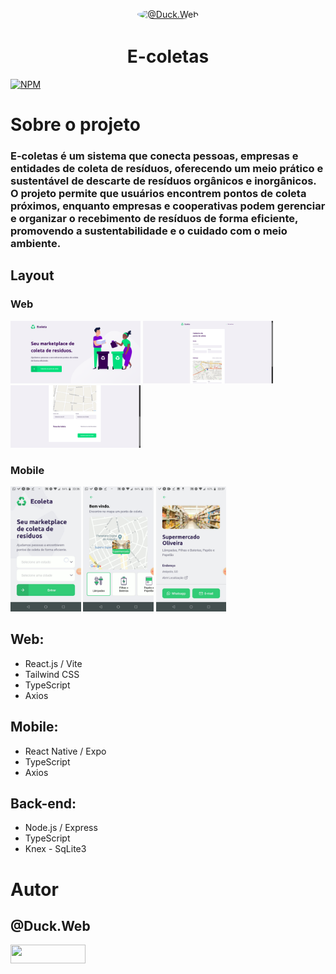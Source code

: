 <p align="center">
   <a href="https://github.com/duck-developer">
    <img style="border-radius: 50%; overflow: hidden; width: 140px; height: 140px;" src="https://avatars.githubusercontent.com/u/167935329?v=4" alt="@Duck.Web" >
  </a>
  <h1 align="center">E-coletas</h1>
</p>

[![NPM](https://img.shields.io/npm/l/react)](https://github.com/duck-developer/E-coletas/blob/main/LICENSE)

# Sobre o projeto

### E-coletas é um sistema que conecta pessoas, empresas e entidades de coleta de resíduos, oferecendo um meio prático e sustentável de descarte de resíduos orgânicos e inorgânicos. O projeto permite que usuários encontrem pontos de coleta próximos, enquanto empresas e cooperativas podem gerenciar e organizar o recebimento de resíduos de forma eficiente, promovendo a sustentabilidade e o cuidado com o meio ambiente.

## Layout

### Web

<img src="./web/readme/image 1.png" alt="@duck_web" height="100">
<img src="./web/readme/image 2.png" alt="@duck_web" height="100">
<img src="./web/readme/image 3.png" alt="@duck_web" height="100">

### Mobile

<img src="./mobile/readme/image 1.jpeg" alt="@duck_web" height="200">
<img src="./mobile/readme/image 2.png" alt="@duck_web" height="200">
<img src="./mobile/readme/image 3.jpeg" alt="@duck_web" height="200">

## Web:

- React.js / Vite
- Tailwind CSS
- TypeScript
- Axios

## Mobile:

- React Native / Expo
- TypeScript
- Axios

## Back-end:

- Node.js / Express
- TypeScript
- Knex - SqLite3

# Autor

## @Duck.Web

<!-- INSTAGRAM -->
<p align="left">
<a href="https://www.instagram.com/duck.web/" target="blank"><img align="center" src="https://img.shields.io/badge/Instagram-E4405F?style=for-the-badge&logo=instagram&logoColor=white" height="30" width="120"/></a>
</p>
